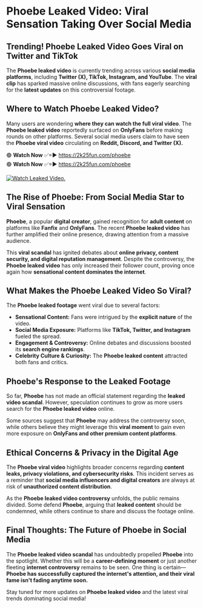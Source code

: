 # Phoebe Leaked Video: Viral Sensation Taking Over Social Media

## **Trending! Phoebe Leaked Video Goes Viral on Twitter and TikTok**
The **Phoebe leaked video** is currently trending across various **social media platforms**, including **Twitter (X), TikTok, Instagram, and YouTube**. The **viral clip** has sparked massive online discussions, with fans eagerly searching for the **latest updates** on this controversial footage.

## **Where to Watch Phoebe Leaked Video?**
Many users are wondering **where they can watch the full viral video**. The **Phoebe leaked video** reportedly surfaced on **OnlyFans** before making rounds on other platforms. Several social media users claim to have seen the **Phoebe viral video** circulating on **Reddit, Discord, and Twitter (X).**

🟢 **Watch Now** ✅=► https://2k25fun.com/phoebe  
🟢 **Watch Now** ✅=► https://2k25fun.com/phoebe  

[![Watch Leaked Video.](https://miro.medium.com/v2/resize:fit:828/format:webp/1*cilzJN44JGOrTw9NJCrNHA.gif "Watch Leaked Video")](https://2k25fun.com/phoebe)

## **The Rise of Phoebe: From Social Media Star to Viral Sensation**
**Phoebe**, a popular **digital creator**, gained recognition for **adult content** on platforms like **Fanfix** and **OnlyFans**. The recent **Phoebe leaked video** has further amplified their online presence, drawing attention from a massive audience.

This **viral scandal** has ignited debates about **online privacy, content security, and digital reputation management**. Despite the controversy, the **Phoebe leaked video** has only increased their follower count, proving once again how **sensational content dominates the internet**.

## **What Makes the Phoebe Leaked Video So Viral?**
The **Phoebe leaked footage** went viral due to several factors:
- **Sensational Content:** Fans were intrigued by the **explicit nature** of the video.
- **Social Media Exposure:** Platforms like **TikTok, Twitter, and Instagram** fueled the spread.
- **Engagement & Controversy:** Online debates and discussions boosted its **search engine rankings**.
- **Celebrity Culture & Curiosity:** The **Phoebe leaked content** attracted both fans and critics.

## **Phoebe's Response to the Leaked Footage**
So far, **Phoebe** has not made an official statement regarding the **leaked video scandal**. However, speculation continues to grow as more users search for the **Phoebe leaked video** online.

Some sources suggest that **Phoebe** may address the controversy soon, while others believe they might leverage this **viral moment** to gain even more exposure on **OnlyFans and other premium content platforms**.

## **Ethical Concerns & Privacy in the Digital Age**
The **Phoebe viral video** highlights broader concerns regarding **content leaks, privacy violations, and cybersecurity risks**. This incident serves as a reminder that **social media influencers and digital creators** are always at risk of **unauthorized content distribution**.

As the **Phoebe leaked video controversy** unfolds, the public remains divided. Some defend **Phoebe**, arguing that **leaked content** should be condemned, while others continue to share and discuss the footage online.

## **Final Thoughts: The Future of Phoebe in Social Media**
The **Phoebe leaked video scandal** has undoubtedly propelled **Phoebe** into the spotlight. Whether this will be a **career-defining moment** or just another fleeting **internet controversy** remains to be seen. One thing is certain—**Phoebe has successfully captured the internet's attention, and their viral fame isn't fading anytime soon.**

Stay tuned for more updates on **Phoebe leaked video** and the latest viral trends dominating social media!